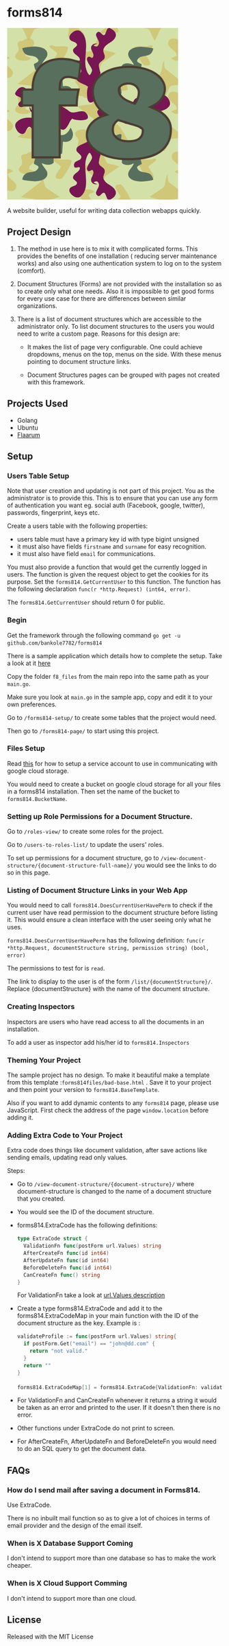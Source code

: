 # forms814

![alt text](https://github.com/bankole7782/forms814/raw/master/forms814.png "Forms814 logo")

A website builder, useful for writing data collection webapps quickly.

## Project Design

1.  The method in use here is to mix it with complicated forms. This provides the
    benefits of one installation ( reducing server maintenance works) and also using
    one authentication system to log on to the system (comfort).

2.  Document Structures (Forms) are not provided with the installation so as to create only what
    one needs. Also it is impossible to get good forms for every use case for there are differences between
    similar organizations.

3.  There is a list of document structures which are accessible to the administrator only.
    To list document structures to the users you would need to write a custom page.
    Reasons for this design are:

    * It makes the list of page very configurable. One could achieve dropdowns, menus on the top, menus on
    the side. With these menus pointing to document structure links.

    * Document Structures pages can be grouped with pages not created with this framework.


## Projects Used

* Golang
* Ubuntu
* [Flaarum](https://github.com/bankole7782/flaarum)


## Setup

### Users Table Setup

Note that user creation and updating is not part of this project. You as the administrator is to provide this. This is to
ensure that you can use any form of authentication you want eg. social auth (Facebook, google, twitter), passwords,
fingerprint, keys etc.

Create a users table with the following properties:
* users table must have a primary key id with type bigint unsigned
* it must also have fields `firstname` and `surname` for easy recognition.
* it must also have field `email` for communications.

You must also provide a function that would get the currently logged in users. The function is given the request object
to get the cookies for its purpose. Set the `forms814.GetCurrentUser` to this function. The function has the following
declaration `func(r *http.Request) (int64, error)`.

The `forms814.GetCurrentUser` should return 0 for public.


### Begin

Get the framework through the following command `go get -u github.com/bankole7782/forms814`

There is a sample application which details how to complete the setup. Take a look at it [here](https://github.com/bankole7782/forms814/tree/master/f8_sample)

Copy the folder `f8_files` from the main repo into the same path as your `main.go`.

Make sure you look at `main.go` in the sample app, copy and edit it to your own preferences.

Go to `/forms814-setup/` to create some tables that the project would need.

Then go to `/forms814-page/` to start using this project.


### Files Setup

Read [this](https://cloud.google.com/docs/authentication/production) for how to setup a service account
to use in communicating with google cloud storage.

You would need to create a bucket on google cloud storage for all your files in a forms814 installation. Then
set the name of the bucket to `forms814.BucketName`.


### Setting up Role Permissions for a Document Structure.

Go to `/roles-view/` to create some roles for the project.

Go to `/users-to-roles-list/` to update the users' roles.

To set up permissions for a document structure, go to `/view-document-structure/{document-structure-full-name}/`
you would see the links to do so in this page.


### Listing of Document Structure Links in your Web App

You would need to call `forms814.DoesCurrentUserHavePerm` to check if the current user have read permission
to the document structure before listing it. This would ensure a clean interface with the user
seeing only what he uses.

`forms814.DoesCurrentUserHavePerm` has the following definition:
`func(r *http.Request, documentStructure string, permission string) (bool, error)`

The permissions to test for is `read`.

The link to display to the user is of the form `/list/{documentStructure}/`. Replace {documentStructure} with
the name of the document structure.


### Creating Inspectors

Inspectors are users who have read access to all the documents in an installation.

To add a user as inspector add his/her id to `forms814.Inspectors`


### Theming Your Project

The sample project has no design. To make it beautiful make a template from this template :`forms814files/bad-base.html`
. Save it to your project and then point your version to `forms814.BaseTemplate`.

Also if you want to add dynamic contents to any `forms814` page, please use JavaScript.
First check the address of the page `window.location` before adding it.


### Adding Extra Code to Your Project

Extra code does things like document validation, after save actions like sending emails, updating read only values.

Steps:

- Go to `/view-document-structure/{document-structure}/` where document-structure is changed to
  the name of a document structure that you created.

- You would see the ID of the document structure.

- forms814.ExtraCode has the following definitions:
  ```go
  type ExtraCode struct {
    ValidationFn func(postForm url.Values) string
    AfterCreateFn func(id int64)
    AfterUpdateFn func(id int64)
    BeforeDeleteFn func(id int64)
    CanCreateFn func() string
  }
  ```
  For ValidationFn take a look at [url.Values description](https://golang.org/pkg/net/url/#Values)

- Create a type forms814.ExtraCode and add it to the forms814.ExtraCodeMap in your main function with
the ID of the document structure as the key. Example is :

  ```go
  validateProfile := func(postForm url.Values) string{
    if postForm.Get("email") == "john@dd.com" {
      return "not valid."
    }
    return ""
  }

  forms814.ExtraCodeMap[1] = forms814.ExtraCode{ValidationFn: validateProfile}
  ```
- For ValidationFn and CanCreateFn whenever it returns a string it would be taken as an error and printed to the user.
If it doesn't then there is no error.

- Other functions under ExtraCode do not print to screen.

- For AfterCreateFn, AfterUpdateFn and BeforeDeleteFn you would need to do an SQL query to get the document data.


## FAQs

### How do I send mail after saving a document in Forms814.

Use ExtraCode.

There is no inbuilt mail function so as to give a lot of choices in terms of email provider
and the design of the email itself.


### When is X Database Support Coming

I don't intend to support more than one database so has to make the work cheaper.


### When is X Cloud Support Comming

I don't intend to support more than one cloud.


## License

Released with the MIT License